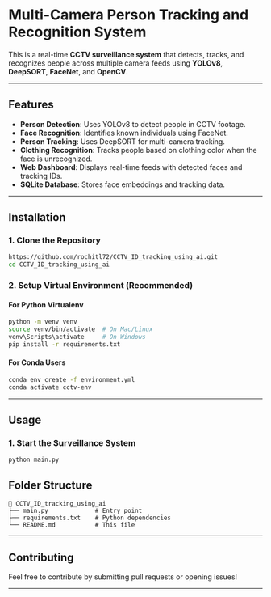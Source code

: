 # Multi-Camera Person Tracking and Recognition System

This is a real-time **CCTV surveillance system** that detects, tracks, and recognizes people across multiple camera feeds using **YOLOv8**, **DeepSORT**, **FaceNet**, and **OpenCV**.

---

## Features
- **Person Detection**: Uses YOLOv8 to detect people in CCTV footage.
- **Face Recognition**: Identifies known individuals using FaceNet.
- **Person Tracking**: Uses DeepSORT for multi-camera tracking.
- **Clothing Recognition**: Tracks people based on clothing color when the face is unrecognized.
- **Web Dashboard**: Displays real-time feeds with detected faces and tracking IDs.
- **SQLite Database**: Stores face embeddings and tracking data.

---

## Installation

### **1. Clone the Repository**
```sh
https://github.com/rochitl72/CCTV_ID_tracking_using_ai.git
cd CCTV_ID_tracking_using_ai
```

### **2. Setup Virtual Environment (Recommended)**
#### **For Python Virtualenv**
```sh
python -m venv venv
source venv/bin/activate  # On Mac/Linux
venv\Scripts\activate     # On Windows
pip install -r requirements.txt
```

#### **For Conda Users**
```sh
conda env create -f environment.yml
conda activate cctv-env
```

---

## Usage

### **1. Start the Surveillance System**
```sh
python main.py
```

## Folder Structure
```
📁 CCTV_ID_tracking_using_ai
├── main.py             # Entry point
├── requirements.txt    # Python dependencies
└── README.md           # This file
```

---

## Contributing
Feel free to contribute by submitting pull requests or opening issues!

---
